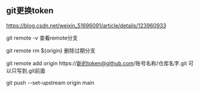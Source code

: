 ## git更换token

https://blog.csdn.net/weixin_51696091/article/details/123960933

git remote -v 查看remote分支

git remote rm ${origin}  删除过期分支

git remote add origin https://新的token@github.com/账号名称/仓库名字.git   可以只写到.git前面

git push --set-upstream origin main

